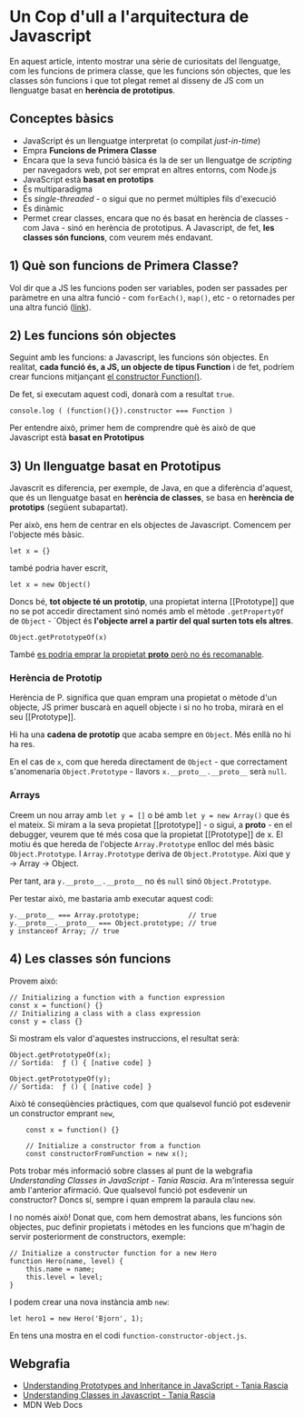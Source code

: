 # Un Cop d'ull a l'arquitectura de Javascript

En aquest article, intento mostrar una sèrie de curiositats del llenguatge, com les funcions de primera classe, que les funcions són objectes, que les classes són funcions i que tot plegat remet al disseny de JS com un llenguatge basat en **herència de prototipus**.

## Conceptes bàsics

- JavaScript és un llenguatge interpretat (o compilat _just-in-time_)
- Empra **Funcions de Primera Classe**
- Encara que la seva funció bàsica és la de ser un llenguatge de _scripting_ per navegadors web, pot ser emprat en altres entorns, com Node.js
- JavaScript està **basat en prototips**
- És multiparadigma
- És _single-threaded_ - o sigui que no permet múltiples fils d'execució
- És dinàmic
- Permet crear classes, encara que no és basat en herència de classes - com Java - sinó en herència de prototipus. A Javascript, de fet, **les classes són funcions**, com veurem més endavant.

## 1) Què son funcions de Primera Classe?

Vol dir que a JS les funcions poden ser variables, poden ser passades per paràmetre en una altra funció - com `forEach()`, `map()`, etc - o retornades per una altra funció ([link](https://developer.mozilla.org/en-US/docs/Glossary/First-class_Function)).

## 2) Les funcions són objectes

Seguint amb les funcions: a Javascript, les funcions són objectes. En realitat, **cada funció és, a JS, un objecte de tipus Function** i de fet, podríem crear funcions mitjançant [el constructor Function()](https://developer.mozilla.org/en-US/docs/Web/JavaScript/Reference/Global_Objects/Function/Function).

De fet, si executam aquest codi, donarà com a resultat `true`.

    console.log ( (function(){}).constructor === Function )

Per entendre això, primer hem de comprendre què ès això de que Javascript està **basat en Prototipus**

## 3) Un llenguatge basat en Prototipus

Javascrit es diferencia, per exemple, de Java, en que a diferència d'aquest, que és un llenguatge basat en **herència de classes**, se basa en **herència de prototips** (següent subapartat).

Per això, ens hem de centrar en els objectes de Javascript. Comencem per l'objecte més bàsic.

    let x = {}

també podria haver escrit,

    let x = new Object()

Doncs bé, **tot objecte té un prototip**, una propietat interna [[Prototype]] que no se pot accedir directament sinó només amb el mètode `.getPropertyOf` de `Object` - `Object és **l'objecte arrel a partir del qual surten tots els altres**.

`Object.getPrototypeOf(x)`

També [es podria emprar la propietat __proto__ però no és recomanable](https://www.digitalocean.com/community/tutorials/understanding-prototypes-and-inheritance-in-javascript).

### Herència de Prototip

Herència de P. significa que quan empram una propietat o mètode d'un objecte, JS primer buscarà en aquell objecte i si no ho troba, mirarà en el seu [[Prototype]].

Hi ha una **cadena de prototip** que acaba sempre en `Object`. Més enllà no hi ha res. 

En el cas de `x`, com que hereda directament de `Object` - que correctament s'anomenaria `Object.Prototype` -  llavors `x.__proto__.__proto__` serà `null`.

### Arrays

Creem un nou array amb  `let y = []` o bé amb `let y = new Array()` que és el mateix. Si miram a la seva propietat [[prototype]] - o sigui, a __proto__ - en el debugger, veurem que té més cosa que la propietat [[Prototype]] de x. El motiu és que hereda de l'objecte `Array.Prototype` enlloc del més bàsic `Object.Prototype`. I `Array.Prototype` deriva de `Object.Prototype`. Aixi que y -> Array -> Object.

Per tant, ara `y.__proto__.__proto__` no és `null` sinó `Object.Prototype`.

Per testar això, me bastaria amb executar aquest codi:

    y.__proto__ === Array.prototype;            // true
    y.__proto__.__proto__ === Object.prototype; // true
    y instanceof Array; // true


## 4) Les classes són funcions

Provem aixó:

    // Initializing a function with a function expression
    const x = function() {}
    // Initializing a class with a class expression
    const y = class {}

Si mostram els valor d'aquestes instruccions, el resultat serà:

    Object.getPrototypeOf(x);
    // Sortida:  ƒ () { [native code] }

    Object.getPrototypeOf(y);
    // Sortida:  ƒ () { [native code] }

Això té conseqüències pràctiques, com que qualsevol funció pot esdevenir un constructor emprant `new`,

        const x = function() {}

        // Initialize a constructor from a function
        const constructorFromFunction = new x();

Pots trobar més informació sobre classes al punt de la webgrafia _Understanding Classes in JavaScript - Tania Rascia_. Ara m'interessa seguir amb l'anterior afirmació. Que qualsevol funció pot esdevenir un constructor? Doncs sí, sempre i quan emprem la paraula clau `new`.

I no només això! Donat que, com hem demostrat abans, les funcions són objectes, puc definir propietats i mètodes en les funcions que m'hagin de servir posteriorment de constructors, exemple:

    // Initialize a constructor function for a new Hero
    function Hero(name, level) {
        this.name = name;
        this.level = level;
    }

I podem crear una nova instància amb `new`:

    let hero1 = new Hero('Bjorn', 1);

En tens una mostra en el codi `function-constructor-object.js`.


## Webgrafia

- [Understanding Prototypes and Inheritance in JavaScript - Tania Rascia](https://www.digitalocean.com/community/tutorials/understanding-prototypes-and-inheritance-in-javascript)
- [Understanding Classes in Javascript - Tania Rascia](https://www.digitalocean.com/community/tutorials/understanding-classes-in-javascript)
- MDN Web Docs